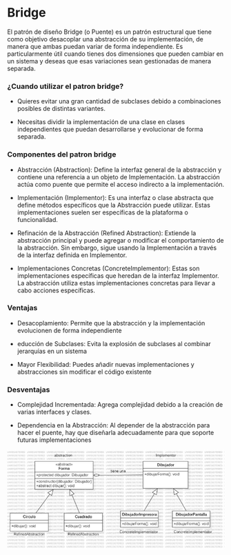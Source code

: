 # Bridge
   
El patrón de diseño Bridge (o Puente) es un patrón estructural que tiene como objetivo desacoplar una abstracción de su implementación, de manera que ambas puedan variar de forma independiente. Es particularmente útil cuando tienes dos dimensiones que pueden cambiar en un sistema y deseas que esas variaciones sean gestionadas de manera separada.


### ¿Cuando utilizar el patron bridge?

- Quieres evitar una gran cantidad de subclases debido a combinaciones posibles de distintas variantes. 

- Necesitas dividir la implementación de una clase en clases independientes que puedan desarrollarse y evolucionar de forma separada.

### Componentes del patron bridge

- Abstracción (Abstraction): Define la interfaz general de la abstracción y contiene una referencia a un objeto de Implementación. La   abstracción actúa como puente que permite el acceso indirecto a la implementación.

- Implementación (Implementor): Es una interfaz o clase abstracta que define métodos específicos que la Abstracción puede utilizar. Estas implementaciones suelen ser específicas de la plataforma o funcionalidad.

- Refinación de la Abstracción (Refined Abstraction): Extiende la abstracción principal y puede agregar o modificar el comportamiento de la abstracción. Sin embargo, sigue usando la Implementación a través de la interfaz definida en Implementor.

- Implementaciones Concretas (ConcreteImplementor): Estas son implementaciones específicas que heredan de la interfaz Implementor. La abstracción utiliza estas implementaciones concretas para llevar a cabo acciones específicas.

### Ventajas

- Desacoplamiento: Permite que la abstracción y la implementación evolucionen de forma independiente

- educción de Subclases: Evita la explosión de subclases al combinar jerarquías en un sistema

- Mayor Flexibilidad: Puedes añadir nuevas implementaciones y abstracciones sin modificar el código existente

### Desventajas

- Complejidad Incrementada: Agrega complejidad debido a la creación de varias interfaces y clases.

- Dependencia en la Abstracción: Al depender de la abstracción para hacer el puente, hay que diseñarla adecuadamente para que soporte futuras implementaciones

![Diagrama de clases Bridge](../../assets/BridgePattern.jpg)
